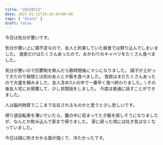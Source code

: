 ```yaml
---
title: "20220112"
date: 2022-01-12T18:26:45+09:00
tags: [ "diary" ]
draft: false
---
```


今日は気分が悪いです。

気分が悪い上に寝不足なので、友人と約束していた昼食では黙り込んでしまいました。
食欲だけはたくさんあったので、おかわりのキャベツをたくさん食べました。

気分が悪いので抗鬱剤を飲んだら数時間後にマシになりました。
調子が上がってきたので昼間とは別の友人と夕飯を食べました。
食欲はまだたくさんあったので大盛を頼みました、友人含め3人の中で一番早く食べ終わりました。\\
その後友人宅にお邪魔して、少し世間話をしました。
今度は普通に話すことができました。

人は脳内物質でここまで左右されるものかと思うと少し悲しいです。

帰り道自転車を漕いでいたら、腹の中に収まってた夕飯を戻しそうになりましたが、なんとか飲み込んで家まで帰りました。
家に戻った頃には吐き気はなくなっていました。

今日は顔に吹きかかる風が強くて、冷たかったです。
